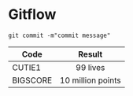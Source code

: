 # Gitflow

```
git commit -m"commit message"
```

| Code        | Result             |
| ------------- |:-------------:   |
| CUTIE1        | 99 lives         |
| BIGSCORE      | 10 million points|